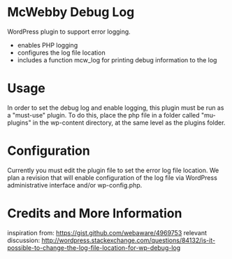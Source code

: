 # McWebby Debug Log

WordPress plugin to support error logging. 

- enables PHP logging
- configures the log file location
- includes a function mcw_log for printing debug information to the log

# Usage

In order to set the debug log and enable logging, this plugin must be
run as a "must-use" plugin. To do this, place the php file in a folder
called "mu-plugins" in the wp-content directory, at the same level as 
the plugins folder. 

# Configuration

Currently you must edit the plugin file to set the error log file location. 
We plan a revision that will enable configuration of the log file via WordPress 
administrative interface and/or wp-config.php. 
 
# Credits and More Information

inspiration from: 
https://gist.github.com/webaware/4969753
relevant discussion: 
http://wordpress.stackexchange.com/questions/84132/is-it-possible-to-change-the-log-file-location-for-wp-debug-log
